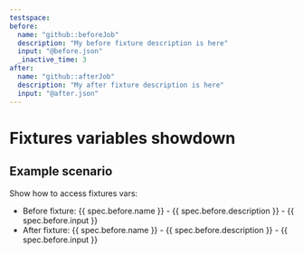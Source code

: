 ```yaml
---
testspace:
before:
  name: "github::beforeJob"
  description: "My before fixture description is here"
  input: "@before.json"
  _inactive_time: 3
after:
  name: "github::afterJob"
  description: "My after fixture description is here"
  input: "@after.json"
---
```


# Fixtures variables showdown

## Example scenario

Show how to access fixtures vars:

* Before fixture: {{ spec.before.name }} - {{ spec.before.description }} - {{ spec.before.input }}
* After fixture: {{ spec.before.name }} - {{ spec.before.description }} - {{ spec.before.input }}
